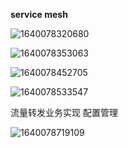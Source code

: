 **service mesh**

![1640078320680](F:\markdown笔记\Go高级工程师实战\image\1640078320680.png)

![1640078353063](F:\markdown笔记\Go高级工程师实战\image\1640078353063.png)

![1640078452705](F:\markdown笔记\Go高级工程师实战\image\1640078452705.png)

![1640078533547](F:\markdown笔记\Go高级工程师实战\image\1640078533547.png)

流量转发业务实现 配置管理

![1640078719109](F:\markdown笔记\Go高级工程师实战\image\1640078719109.png)

